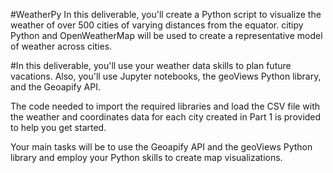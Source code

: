 #WeatherPy
In this deliverable, you'll create a Python script to visualize the weather of over 500 cities of varying distances from the equator. 
citipy Python and OpenWeatherMap will be used  to create a representative model of weather across cities.


#In this deliverable, you'll use your weather data skills to plan future vacations. Also, you'll use Jupyter notebooks, the geoViews Python library, and the Geoapify API.

The code needed to import the required libraries and load the CSV file with the weather and coordinates data for each city created in Part 1 is provided to help you get started.

Your main tasks will be to use the Geoapify API and the geoViews Python library and employ your Python skills to create map visualizations.
